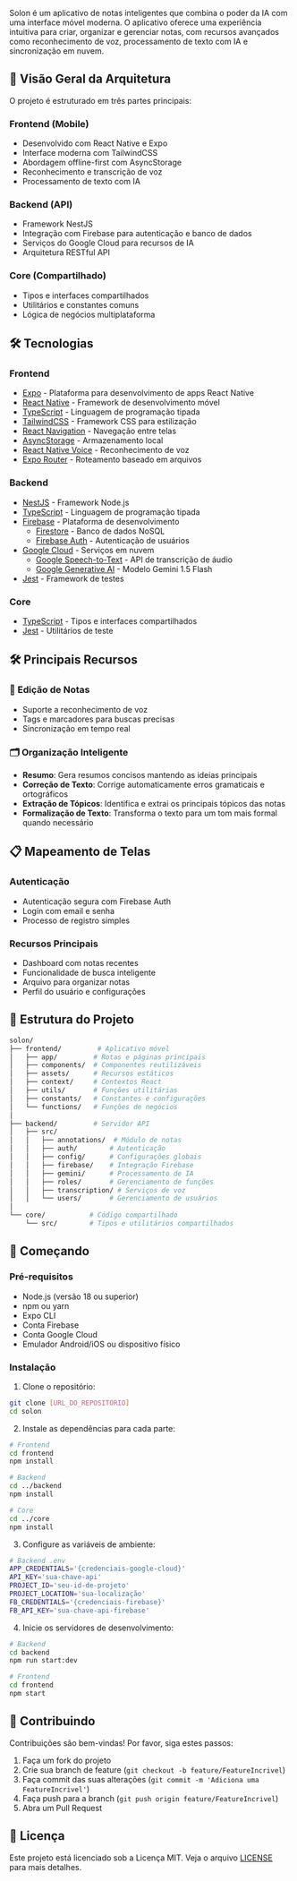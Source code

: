 Solon é um aplicativo de notas inteligentes que combina o poder da IA com uma interface móvel moderna. O aplicativo oferece uma experiência intuitiva para criar, organizar e gerenciar notas, com recursos avançados como reconhecimento de voz, processamento de texto com IA e sincronização em nuvem.

## 🚀 Visão Geral da Arquitetura

O projeto é estruturado em três partes principais:

### Frontend (Mobile)
- Desenvolvido com React Native e Expo
- Interface moderna com TailwindCSS
- Abordagem offline-first com AsyncStorage
- Reconhecimento e transcrição de voz
- Processamento de texto com IA

### Backend (API)
- Framework NestJS
- Integração com Firebase para autenticação e banco de dados
- Serviços do Google Cloud para recursos de IA
- Arquitetura RESTful API

### Core (Compartilhado)
- Tipos e interfaces compartilhados
- Utilitários e constantes comuns
- Lógica de negócios multiplataforma

## 🛠️ Tecnologias

### Frontend
- [Expo](https://expo.dev) - Plataforma para desenvolvimento de apps React Native
- [React Native](https://reactnative.dev) - Framework de desenvolvimento móvel
- [TypeScript](https://www.typescriptlang.org) - Linguagem de programação tipada
- [TailwindCSS](https://tailwindcss.com) - Framework CSS para estilização
- [React Navigation](https://reactnavigation.org) - Navegação entre telas
- [AsyncStorage](https://react-native-async-storage.github.io/async-storage) - Armazenamento local
- [React Native Voice](https://github.com/react-native-voice/voice) - Reconhecimento de voz
- [Expo Router](https://docs.expo.dev/router/introduction) - Roteamento baseado em arquivos

### Backend
- [NestJS](https://nestjs.com) - Framework Node.js
- [TypeScript](https://www.typescriptlang.org) - Linguagem de programação tipada
- [Firebase](https://firebase.google.com) - Plataforma de desenvolvimento
  - [Firestore](https://firebase.google.com/docs/firestore) - Banco de dados NoSQL
  - [Firebase Auth](https://firebase.google.com/docs/auth) - Autenticação de usuários
- [Google Cloud](https://cloud.google.com) - Serviços em nuvem
  - [Google Speech-to-Text](https://cloud.google.com/speech-to-text) - API de transcrição de áudio
  - [Google Generative AI](https://cloud.google.com/vertex-ai/generative-ai) - Modelo Gemini 1.5 Flash
- [Jest](https://jestjs.io) - Framework de testes

### Core
- [TypeScript](https://www.typescriptlang.org) - Tipos e interfaces compartilhados
- [Jest](https://jestjs.io) - Utilitários de teste

## 🛠️ Principais Recursos

### 📝 Edição de Notas
- Suporte a reconhecimento de voz
- Tags e marcadores para buscas precisas
- Sincronização em tempo real

### 🗂️ Organização Inteligente
- **Resumo**: Gera resumos concisos mantendo as ideias principais
- **Correção de Texto**: Corrige automaticamente erros gramaticais e ortográficos
- **Extração de Tópicos**: Identifica e extrai os principais tópicos das notas
- **Formalização de Texto**: Transforma o texto para um tom mais formal quando necessário

## 📋 Mapeamento de Telas

### Autenticação
- Autenticação segura com Firebase Auth
- Login com email e senha
- Processo de registro simples

### Recursos Principais
- Dashboard com notas recentes
- Funcionalidade de busca inteligente
- Arquivo para organizar notas
- Perfil do usuário e configurações

## 🚀 Estrutura do Projeto

```bash
solon/
├── frontend/         # Aplicativo móvel
│   ├── app/         # Rotas e páginas principais
│   ├── components/  # Componentes reutilizáveis
│   ├── assets/      # Recursos estáticos
│   ├── context/     # Contextos React
│   ├── utils/       # Funções utilitárias
│   ├── constants/   # Constantes e configurações
│   └── functions/   # Funções de negócios
│
├── backend/         # Servidor API
│   ├── src/
│   │   ├── annotations/  # Módulo de notas
│   │   ├── auth/        # Autenticação
│   │   ├── config/      # Configurações globais
│   │   ├── firebase/    # Integração Firebase
│   │   ├── gemini/      # Processamento de IA
│   │   ├── roles/       # Gerenciamento de funções
│   │   ├── transcription/ # Serviços de voz
│   │   └── users/       # Gerenciamento de usuários
│
└── core/           # Código compartilhado
    └── src/        # Tipos e utilitários compartilhados
```

## 🚀 Começando

### Pré-requisitos
- Node.js (versão 18 ou superior)
- npm ou yarn
- Expo CLI
- Conta Firebase
- Conta Google Cloud
- Emulador Android/iOS ou dispositivo físico

### Instalação

1. Clone o repositório:
```bash
git clone [URL_DO_REPOSITÓRIO]
cd solon
```

2. Instale as dependências para cada parte:
```bash
# Frontend
cd frontend
npm install

# Backend
cd ../backend
npm install

# Core
cd ../core
npm install
```

3. Configure as variáveis de ambiente:
```bash
# Backend .env
APP_CREDENTIALS='{credenciais-google-cloud}'
API_KEY='sua-chave-api'
PROJECT_ID='seu-id-de-projeto'
PROJECT_LOCATION='sua-localização'
FB_CREDENTIALS='{credenciais-firebase}'
FB_API_KEY='sua-chave-api-firebase'
```

4. Inicie os servidores de desenvolvimento:
```bash
# Backend
cd backend
npm run start:dev

# Frontend
cd frontend
npm start
```

## 🤝 Contribuindo

Contribuições são bem-vindas! Por favor, siga estes passos:

1. Faça um fork do projeto
2. Crie sua branch de feature (`git checkout -b feature/FeatureIncrivel`)
3. Faça commit das suas alterações (`git commit -m 'Adiciona uma FeatureIncrivel'`)
4. Faça push para a branch (`git push origin feature/FeatureIncrivel`)
5. Abra um Pull Request

## 📄 Licença

Este projeto está licenciado sob a Licença MIT. Veja o arquivo [LICENSE](LICENSE) para mais detalhes.
